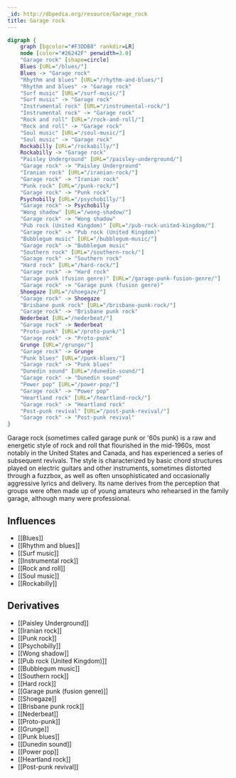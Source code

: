 ```yaml
---
_id: http://dbpedia.org/resource/Garage_rock
title: Garage rock
---
```


```dot
digraph {
	graph [bgcolor="#F3DDB8" rankdir=LR]
	node [color="#26242F" penwidth=3.0]
	"Garage rock" [shape=circle]
	Blues [URL="/blues/"]
	Blues -> "Garage rock"
	"Rhythm and blues" [URL="/rhythm-and-blues/"]
	"Rhythm and blues" -> "Garage rock"
	"Surf music" [URL="/surf-music/"]
	"Surf music" -> "Garage rock"
	"Instrumental rock" [URL="/instrumental-rock/"]
	"Instrumental rock" -> "Garage rock"
	"Rock and roll" [URL="/rock-and-roll/"]
	"Rock and roll" -> "Garage rock"
	"Soul music" [URL="/soul-music/"]
	"Soul music" -> "Garage rock"
	Rockabilly [URL="/rockabilly/"]
	Rockabilly -> "Garage rock"
	"Paisley Underground" [URL="/paisley-underground/"]
	"Garage rock" -> "Paisley Underground"
	"Iranian rock" [URL="/iranian-rock/"]
	"Garage rock" -> "Iranian rock"
	"Punk rock" [URL="/punk-rock/"]
	"Garage rock" -> "Punk rock"
	Psychobilly [URL="/psychobilly/"]
	"Garage rock" -> Psychobilly
	"Wong shadow" [URL="/wong-shadow/"]
	"Garage rock" -> "Wong shadow"
	"Pub rock (United Kingdom)" [URL="/pub-rock-united-kingdom/"]
	"Garage rock" -> "Pub rock (United Kingdom)"
	"Bubblegum music" [URL="/bubblegum-music/"]
	"Garage rock" -> "Bubblegum music"
	"Southern rock" [URL="/southern-rock/"]
	"Garage rock" -> "Southern rock"
	"Hard rock" [URL="/hard-rock/"]
	"Garage rock" -> "Hard rock"
	"Garage punk (fusion genre)" [URL="/garage-punk-fusion-genre/"]
	"Garage rock" -> "Garage punk (fusion genre)"
	Shoegaze [URL="/shoegaze/"]
	"Garage rock" -> Shoegaze
	"Brisbane punk rock" [URL="/brisbane-punk-rock/"]
	"Garage rock" -> "Brisbane punk rock"
	Nederbeat [URL="/nederbeat/"]
	"Garage rock" -> Nederbeat
	"Proto-punk" [URL="/proto-punk/"]
	"Garage rock" -> "Proto-punk"
	Grunge [URL="/grunge/"]
	"Garage rock" -> Grunge
	"Punk blues" [URL="/punk-blues/"]
	"Garage rock" -> "Punk blues"
	"Dunedin sound" [URL="/dunedin-sound/"]
	"Garage rock" -> "Dunedin sound"
	"Power pop" [URL="/power-pop/"]
	"Garage rock" -> "Power pop"
	"Heartland rock" [URL="/heartland-rock/"]
	"Garage rock" -> "Heartland rock"
	"Post-punk revival" [URL="/post-punk-revival/"]
	"Garage rock" -> "Post-punk revival"
}
```

Garage rock (sometimes called garage punk or '60s punk) is a raw and energetic style of rock and roll that flourished in the mid-1960s, most notably in the United States and Canada, and has experienced a series of subsequent revivals. The style is characterized by basic chord structures played on electric guitars and other instruments, sometimes distorted through a fuzzbox, as well as often unsophisticated and occasionally aggressive lyrics and delivery. Its name derives from the perception that groups were often made up of young amateurs who rehearsed in the family garage, although many were professional.

## Influences

- [[Blues]]
- [[Rhythm and blues]]
- [[Surf music]]
- [[Instrumental rock]]
- [[Rock and roll]]
- [[Soul music]]
- [[Rockabilly]]

## Derivatives

- [[Paisley Underground]]
- [[Iranian rock]]
- [[Punk rock]]
- [[Psychobilly]]
- [[Wong shadow]]
- [[Pub rock (United Kingdom)]]
- [[Bubblegum music]]
- [[Southern rock]]
- [[Hard rock]]
- [[Garage punk (fusion genre)]]
- [[Shoegaze]]
- [[Brisbane punk rock]]
- [[Nederbeat]]
- [[Proto-punk]]
- [[Grunge]]
- [[Punk blues]]
- [[Dunedin sound]]
- [[Power pop]]
- [[Heartland rock]]
- [[Post-punk revival]]
